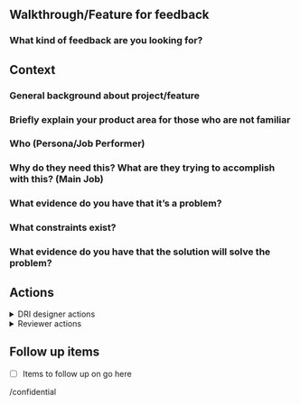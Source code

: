 ## Walkthrough/Feature for feedback
<!-- Share a link to issue/video/screens/prototype/text (or all of the above) that you would like feedback on -->

### What kind of feedback are you looking for?
<!-- To help the reviewers understand what kind of level of feedback you are looking for and where in the walkthrough/solution should they focus on. Conceptually correct or pixel perfect? -->

## Context

### General background about project/feature

### Briefly explain your product area for those who are not familiar

### Who (Persona/Job Performer)

### Why do they need this? What are they trying to accomplish with this? (Main Job)

### What evidence do you have that it’s a problem?
<!-- Add links to existing research or issues related to the problem -->

### What constraints exist?

### What evidence do you have that the solution will solve the problem?
<!-- Only applicable if presenting a solution -->

## Actions

<details><summary>DRI designer actions</summary>

- [ ] Ensure that you have provided enough information and context for someone to come in to provide feedback
- [ ] Consider assigning the reviewers to this issue
- [ ] Consider tagging your UX group and/or product design manager here for visibility
- [ ] Consider sharing a link to this issue in #ux-coworking

</details>

<details><summary>Reviewer actions</summary>

- Review the walkthrough and/or solution
- Take time to read the context to understand the problem
- Leave your feedback in the form of [conventional comments](https://conventionalcomments.org/). 

</details>

## Follow up items
<!-- Collate the items from the comments for the DRI to follow up on -->

- [ ] Items to follow up on go here

/confidential 

